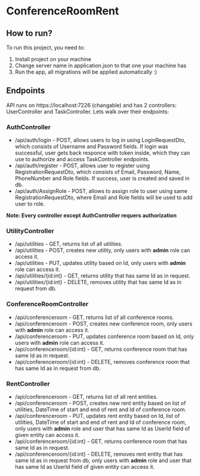 # ConferenceRoomRent
<h2>How to run?</h2>
<p>To run this project, you need to:</p>
<ol>
  <li>
    Install project on your machine
  </li>
  <li>
    Change server name in application.json to that one your machine has
  </li>
  <li>
    Run the app, all migrations will be applied automatically :)
  </li>
</ol>
<h2>Endpoints</h2>
<p>API runs on https://localhost:7226 (changable) and has 2 controllers: UserController and TaskController. Lets walk over their endpoints:</p>
<h3>AuthController</h3>
<ul>
  <li>
    /api/auth/login - POST, allows users to log in using LoginRequestDto, which consists of Username and Password fields. If login was successful, user gets back responce with token inside, which they can use to authorize and access TaskController endpoints.
  </li>
  <li>
    /api/auth/register - POST, allows user to register using RegistrationRequestDto, which consists of Email, Password, Name, PhoneNumber and Role fields. If success, user is created and saved in db.
  </li>
  <li>
    /api/auth/AssignRole - POST, allows to assign role to user using same RegistrationRequestDto, where Email and Role fields will be used to add user to role.
  </li>
</ul>
<b>Note: Every controller except AuthController requers authorization</b>
<h3>UtilityController</h3>
<ul>
  <li>
    /api/utilities - GET, returns list of all utilities.
  </li>
  <li>
    /api/utilities - POST, creates new utility, only users with <b>admin</b> role can access it.
  </li>
  <li>
    /api/utilities - PUT, updates utility based on Id, only users with <b>admin</b> role can access it.
  </li>
  <li>
    /api/utilities/{id:int} - GET, returns utility that has same Id as in request. 
  </li>
  <li>
    /api/utilities/{id:int} - DELETE, removes utility that has same Id as in request from db. 
  </li>
</ul>
<h3>ConferenceRoomController</h3>
<ul>
  <li>
    /api/conferenceroom - GET, returns list of all conference rooms.
  </li>
  <li>
    /api/conferenceroom - POST, creates new conference room, only users with <b>admin</b> role can access it.
  </li>
  <li>
    /api/conferenceroom - PUT, updates conference room based on Id, only users with <b>admin</b> role can access it.
  </li>
  <li>
    /api/conferenceroom/{id:int} - GET, returns conference room that has same Id as in request. 
  </li>
  <li>
    /api/conferenceroom/{id:int} - DELETE, removes conference room that has same Id as in request from db. 
  </li>
</ul>
<h3>RentController</h3>
<ul>
  <li>
    /api/conferenceroom - GET, returns list of all rent entities.
  </li>
  <li>
    /api/conferenceroom - POST, creates new rent entity based on list of utilities, DateTime of start and end of rent and Id of conference room.
  </li>
  <li>
    /api/conferenceroom - PUT, updates rent entity based on Id, list of utilities, DateTime of start and end of rent and Id of conference room, only users with <b>admin</b> role and user that has same Id as UserId field of given entity can access it.
  </li>
  <li>
    /api/conferenceroom/{id:int} - GET, returns conference room that has same Id as in request. 
  </li>
  <li>
    /api/conferenceroom/{id:int} - DELETE, removes rent entity that has same Id as in request from db, only users with <b>admin</b> role and user that has same Id as UserId field of given entity can access it. 
  </li>
</ul>
